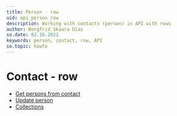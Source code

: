 ```yaml
---
title: Person - row
uid: api_person_row
description: Working with contacts (person) in API with rows
author: Bergfrid Skaara Dias
so.date: 02.16.2022
keywords: person, contact, row, API
so.topic: howto
---
```


# Contact - row

* [Get persons from contact][1]
* [Update person][2]
* [Collections][3]

<!-- Referenced links -->
[1]: get-persons-from-contact-rows.md
[2]: update-person-rows.md
[3]: collection.md

